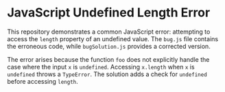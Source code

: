 # JavaScript Undefined Length Error

This repository demonstrates a common JavaScript error: attempting to access the `length` property of an undefined value.  The `bug.js` file contains the erroneous code, while `bugSolution.js` provides a corrected version.

The error arises because the function `foo` does not explicitly handle the case where the input `x` is `undefined`.  Accessing `x.length` when `x` is `undefined` throws a `TypeError`.  The solution adds a check for `undefined` before accessing `length`.